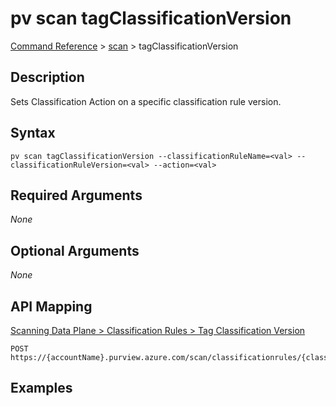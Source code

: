 # pv scan tagClassificationVersion
[Command Reference](../../../README.md#command-reference) > [scan](./main.md) > tagClassificationVersion

## Description
Sets Classification Action on a specific classification rule version.

## Syntax
```
pv scan tagClassificationVersion --classificationRuleName=<val> --classificationRuleVersion=<val> --action=<val>
```

## Required Arguments
*None*

## Optional Arguments
*None*

## API Mapping
[Scanning Data Plane > Classification Rules > Tag Classification Version](https://docs.microsoft.com/en-us/rest/api/purview/scanningdataplane/classification-rules/tag-classification-version)
```
POST https://{accountName}.purview.azure.com/scan/classificationrules/{classificationRuleName}/versions/{classificationRuleVersion}/:tag
```

## Examples
```powershell

```